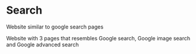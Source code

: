 # Search
Website similar to google search pages

Website with 3 pages that resembles Google search, Google image search and Google advanced search